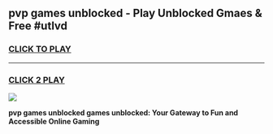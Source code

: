 
## pvp games unblocked - Play Unblocked Gmaes & Free #utlvd
<h3>
<a href="https://news.freeplayer.one?title=pvp_games_unblocked&ref=03M">CLICK TO PLAY</a></h3>
<hr>

<h3>
<a href="https://news.freeplayer.one?title=pvp_games_unblocked&ref=03M">CLICK 2 PLAY</a>
  
</h3>

<a href="https://news.freeplayer.one?title=pvp_games_unblocked&ref=03M"><img src="https://clearcache.store/games.png"></a>


**pvp games unblocked games unblocked: Your Gateway to Fun and Accessible Online Gaming**
